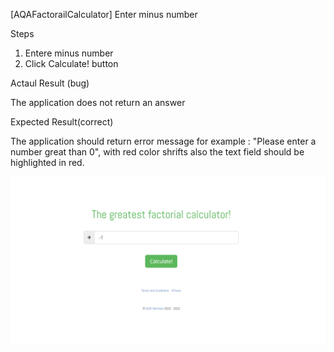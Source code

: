 [AQAFactorailCalculator] Enter minus number

Steps
1. Entere minus number
2. Click Calculate! button

Actaul Result (bug)

 The application does not return an answer

Expected Result(correct)

 The application should return error message for example : "Please enter a number great than 0", with red color shrifts 
 also the text field should be highlighted in red.

![1-Bug-Screenshot.png](../bug_screenshots/1-Bug-Screenshot.png)
